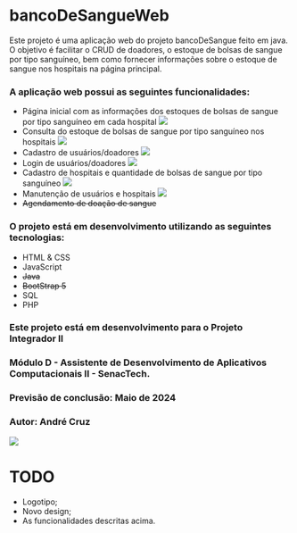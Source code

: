 # bancoDeSangueWeb

Este projeto é uma aplicação web do projeto bancoDeSangue feito em java. <br>
O objetivo é facilitar o CRUD de doadores, o estoque de bolsas de sangue por tipo sanguíneo, bem como fornecer informações sobre o estoque de sangue nos hospitais na página principal.


<h3>A aplicação web possui as seguintes funcionalidades:</h3>

- Página inicial com as informações dos estoques de bolsas de sangue por tipo sanguíneo em cada hospital ![](https://progress-bar.dev/30/)
- Consulta do estoque de bolsas de sangue por tipo sanguíneo nos hospitais ![](https://progress-bar.dev/1/)
- Cadastro de usuários/doadores ![](https://progress-bar.dev/0/)
- Login de usuários/doadores ![](https://progress-bar.dev/1/)
- Cadastro de hospitais e quantidade de bolsas de sangue por tipo sanguíneo ![](https://progress-bar.dev/0/)
- Manutenção de usuários e hospitais ![](https://progress-bar.dev/0/)
- ~~Agendamento de doação de sangue~~

<h3>O projeto está em desenvolvimento utilizando as seguintes tecnologias:</h3>

- HTML & CSS
- JavaScript
- ~~Java~~
- ~~BootStrap 5~~
- SQL
- PHP

<h3> Este projeto está em desenvolvimento para o Projeto Integrador II </h3>
<h3> Módulo D - Assistente de Desenvolvimento de Aplicativos Computacionais II - SenacTech. </h3>
<h3> Previsão de conclusão: Maio de 2024 </h3>
<h3> Autor: André Cruz</h3>

![](https://progress-bar.dev/5/?title=Overal%20Progress)
<br>

# TODO
- Logotipo;
- Novo design;
- As funcionalidades descritas acima.
